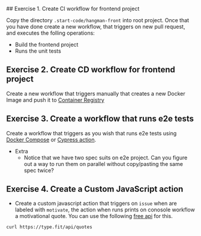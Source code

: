 ## Exercise 1. Create CI workflow for frontend project

Copy the directory `.start-code/hangman-front` into root project. Once that you have done create a new workflow, that triggers on new pull request, and executes the folling operations:

* Build the frontend project
* Runs the unit tests

## Exercise 2. Create CD workflow for frontend project

Create a new workflow that triggers manually that creates a new Docker Image and push it to [Container Registry](https://docs.github.com/en/packages/working-with-a-github-packages-registry/working-with-the-container-registry)

## Exercise 3. Create a workflow that runs e2e tests 

Create a workflow that triggers as you wish that runs e2e tests using [Docker Compose](https://docs.docker.com/compose/gettingstarted/) or [Cypress action](https://github.com/cypress-io/github-action).

* Extra
    - Notice that we have two spec suits on e2e project. Can you figure out a way to run them on parallel without copy/pasting the same spec twice?

## Exercise 4. Create a Custom JavaScript action

* Create a custom javascript action that triggers on `issue` when are labeled with `motivate`, the action when runs prints on conosole workflow a motivational quote. You can use the following [free api](https://type.fit) for this.

```bash
curl https://type.fit/api/quotes
```

